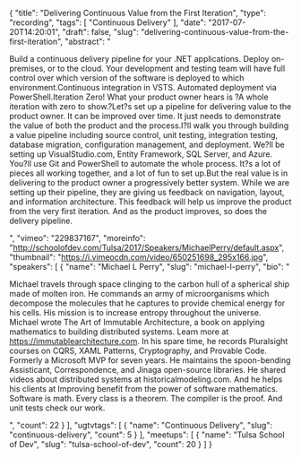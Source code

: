 {
  "title": "Delivering Continuous Value from the First Iteration",
  "type": "recording",
  "tags": [
    "Continuous Delivery"
  ],
  "date": "2017-07-20T14:20:01",
  "draft": false,
  "slug": "delivering-continuous-value-from-the-first-iteration",
  "abstract": "<p>Build a continuous delivery pipeline for your .NET applications. Deploy on-premises, or to the cloud. Your development and testing team will have full control over which version of the software is deployed to which environment.Continuous integration in VSTS. Automated deployment via PowerShell.Iteration Zero! What your product owner hears is ?A whole iteration with zero to show.?Let?s set up a pipeline for delivering value to the product owner. It can be improved over time. It just needs to demonstrate the value of both the product and the process.I?ll walk you through building a value pipeline including source control, unit testing, integration testing, database migration, configuration management, and deployment. We?ll be setting up VisualStudio.com, Entity Framework, SQL Server, and Azure. You?ll use Git and PowerShell to automate the whole process. It?s a lot of pieces all working together, and a lot of fun to set up.But the real value is in delivering to the product owner a progressively better system. While we are setting up their pipeline, they are giving us feedback on navigation, layout, and information architecture. This feedback will help us improve the product from the very first iteration. And as the product improves, so does the delivery pipeline.</p>",
  "vimeo": "229837167",
  "moreinfo": "http://schoolofdev.com/Tulsa/2017/Speakers/MichaelPerry/default.aspx",
  "thumbnail": "https://i.vimeocdn.com/video/650251698_295x166.jpg",
  "speakers": [
    {
      "name": "Michael L Perry",
      "slug": "michael-l-perry",
      "bio": "<p>Michael travels through space clinging to the carbon hull of a spherical ship made of molten iron. He commands an army of microorganisms which decompose the molecules that he captures to provide chemical energy for his cells. His mission is to increase entropy throughout the universe. Michael wrote The Art of Immutable Architecture, a book on applying mathematics to building distributed systems. Learn more at https://immutablearchitecture.com. In his spare time, he records Pluralsight courses on CQRS, XAML Patterns, Cryptography, and Provable Code. Formerly a Microsoft MVP for seven years. He maintains the spoon-bending Assisticant, Correspondence, and Jinaga open-source libraries. He shared videos about distributed systems at historicalmodeling.com. And he helps his clients at Improving benefit from the power of software mathematics. Software is math. Every class is a theorem. The compiler is the proof. And unit tests check our work.</p>",
      "count": 22
    }
  ],
  "ugtvtags": [
    {
      "name": "Continuous Delivery",
      "slug": "continuous-delivery",
      "count": 5
    }
  ],
  "meetups": [
    {
      "name": "Tulsa School of Dev",
      "slug": "tulsa-school-of-dev",
      "count": 20
    }
  ]
}